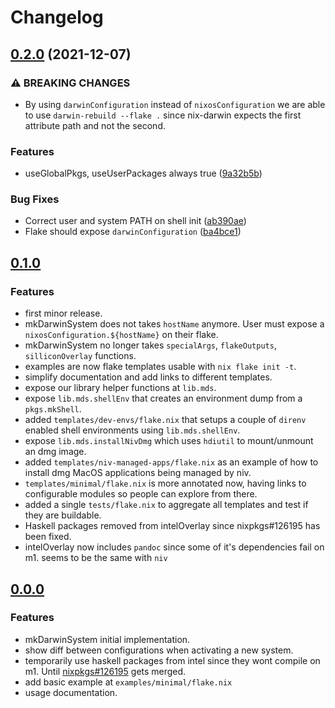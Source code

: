 # Changelog

## [0.2.0](https://www.github.com/vic/mk-darwin-system/compare/v0.1.0...v0.2.0) (2021-12-07)


### ⚠ BREAKING CHANGES

* By using `darwinConfiguration` instead of `nixosConfiguration` we are able to use `darwin-rebuild --flake .` since nix-darwin expects the first attribute path and not the second.

### Features

* useGlobalPkgs, useUserPackages always true ([9a32b5b](https://www.github.com/vic/mk-darwin-system/commit/9a32b5b4077a87e1318624c030e4309433168da7))


### Bug Fixes

* Correct user and system PATH on shell init ([ab390ae](https://www.github.com/vic/mk-darwin-system/commit/ab390aea27d1230a6d204b0be1cd40755b2f1655))
* Flake should expose `darwinConfiguration` ([ba4bce1](https://www.github.com/vic/mk-darwin-system/commit/ba4bce1a02358c94adad82461ea45318501a0915))

## [0.1.0](https://www.github.com/vic/mk-darwin-system/compare/444fd6c...v0.1.0)

### Features

* first minor release.
* mkDarwinSystem does not takes `hostName` anymore. User must expose a `nixosConfiguration.${hostName}` on their flake.
* mkDarwinSystem no longer takes `specialArgs`, `flakeOutputs`, `silliconOverlay` functions.
* examples are now flake templates usable with `nix flake init -t`.
* simplify documentation and add links to different templates.
* expose our library helper functions at `lib.mds`.
* expose `lib.mds.shellEnv` that creates an environment dump from a `pkgs.mkShell`.
* added `templates/dev-envs/flake.nix` that setups a couple of `direnv` enabled shell environments using `lib.mds.shellEnv`.
* expose `lib.mds.installNivDmg` which uses `hdiutil` to mount/unmount an dmg image.
* added `templates/niv-managed-apps/flake.nix` as an example of how to install dmg MacOS applications being managed by niv.
* `templates/minimal/flake.nix` is more annotated now, having links to configurable modules so people can explore from there.
* added a single `tests/flake.nix` to aggregate all templates and test if they are buildable.
* Haskell packages removed from intelOverlay since nixpkgs#126195 has been fixed.
* intelOverlay now includes `pandoc` since some of it's dependencies fail on m1. seems to be the same with `niv`


## [0.0.0](https://www.github.com/vic/mk-darwin-system/compare/8bf7b851...444fd6c)


### Features

* mkDarwinSystem initial implementation.
* show diff between configurations when activating a new system.
* temporarily use haskell packages from intel since they wont compile on m1. Until [nixpkgs#126195](https://github.com/NixOS/nixpkgs/pull/126195) gets merged.
* add basic example at `examples/minimal/flake.nix`
* usage documentation.
